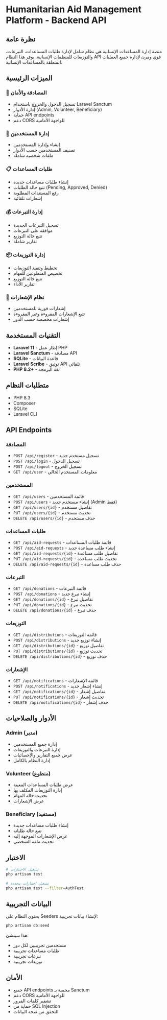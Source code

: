 # Humanitarian Aid Management Platform - Backend API

## نظرة عامة
منصة إدارة المساعدات الإنسانية هي نظام شامل لإدارة طلبات المساعدات، التبرعات، والتوزيعات للمنظمات الإنسانية. يوفر هذا النظام API قوي ومرن لإدارة جميع العمليات المتعلقة بالمساعدات الإنسانية.

## الميزات الرئيسية

### 🔐 المصادقة والأمان
- تسجيل الدخول والخروج باستخدام Laravel Sanctum
- إدارة الأدوار (Admin, Volunteer, Beneficiary)
- حماية API endpoints
- دعم CORS للواجهة الأمامية

### 👥 إدارة المستخدمين
- إنشاء وإدارة المستخدمين
- تصنيف المستخدمين حسب الأدوار
- ملفات شخصية شاملة

### 📋 طلبات المساعدات
- إنشاء طلبات مساعدات جديدة
- تتبع حالة الطلبات (Pending, Approved, Denied)
- رفع المستندات المطلوبة
- إشعارات تلقائية

### 💰 إدارة التبرعات
- تسجيل التبرعات الجديدة
- موافقة على التبرعات
- تتبع حالة التوزيع
- تقارير شاملة

### 📦 إدارة التوزيعات
- تخطيط وتنفيذ التوزيعات
- تخصيص المتطوعين للمهام
- تتبع حالة التوزيع
- تقارير الأداء

### 🔔 نظام الإشعارات
- إشعارات فورية للمستخدمين
- تتبع الإشعارات المقروءة وغير المقروءة
- إشعارات مخصصة حسب الدور

## التقنيات المستخدمة

- **Laravel 11** - إطار عمل PHP
- **Laravel Sanctum** - مصادقة API
- **SQLite** - قاعدة البيانات
- **Laravel Scribe** - توثيق API تلقائي
- **PHP 8.2+** - لغة البرمجة

## متطلبات النظام

- PHP 8.3
- Composer
- SQLite
- Laravel CLI


## API Endpoints

### المصادقة
- `POST /api/register` - تسجيل مستخدم جديد
- `POST /api/login` - تسجيل الدخول
- `POST /api/logout` - تسجيل الخروج
- `GET /api/user` - معلومات المستخدم الحالي

### المستخدمين
- `GET /api/users` - قائمة المستخدمين
- `POST /api/users` - إنشاء مستخدم جديد (Admin فقط)
- `GET /api/users/{id}` - تفاصيل مستخدم
- `PUT /api/users/{id}` - تحديث مستخدم
- `DELETE /api/users/{id}` - حذف مستخدم

### طلبات المساعدات
- `GET /api/aid-requests` - قائمة طلبات المساعدات
- `POST /api/aid-requests` - إنشاء طلب مساعدة جديد
- `GET /api/aid-requests/{id}` - تفاصيل طلب مساعدة
- `PUT /api/aid-requests/{id}` - تحديث طلب مساعدة
- `DELETE /api/aid-requests/{id}` - حذف طلب مساعدة

### التبرعات
- `GET /api/donations` - قائمة التبرعات
- `POST /api/donations` - إنشاء تبرع جديد
- `GET /api/donations/{id}` - تفاصيل تبرع
- `PUT /api/donations/{id}` - تحديث تبرع
- `DELETE /api/donations/{id}` - حذف تبرع

### التوزيعات
- `GET /api/distributions` - قائمة التوزيعات
- `POST /api/distributions` - إنشاء توزيع جديد
- `GET /api/distributions/{id}` - تفاصيل توزيع
- `PUT /api/distributions/{id}` - تحديث توزيع
- `DELETE /api/distributions/{id}` - حذف توزيع

### الإشعارات
- `GET /api/notifications` - قائمة الإشعارات
- `POST /api/notifications` - إنشاء إشعار جديد
- `GET /api/notifications/{id}` - تفاصيل إشعار
- `PUT /api/notifications/{id}` - تحديث إشعار
- `DELETE /api/notifications/{id}` - حذف إشعار

## الأدوار والصلاحيات

### Admin (مدير)
- إدارة جميع المستخدمين
- إدارة التبرعات والتوزيعات
- عرض جميع التقارير والإحصائيات
- إدارة النظام بالكامل

### Volunteer (متطوع)
- عرض طلبات المساعدات المعينة
- إدارة التوزيعات المكلف بها
- تحديث حالة المهام
- عرض الإشعارات

### Beneficiary (مستفيد)
- إنشاء طلبات مساعدات جديدة
- تتبع حالة طلباته
- عرض الإشعارات الموجهة إليه
- تحديث ملفه الشخصي


## الاختبار

```bash
# تشغيل الاختبارات
php artisan test

# تشغيل اختبارات محددة
php artisan test --filter=AuthTest
```

## البيانات التجريبية

يحتوي النظام على Seeders لإنشاء بيانات تجريبية:

```bash
php artisan db:seed
```

هذا سينشئ:
- مستخدمين تجريبيين لكل دور
- طلبات مساعدات تجريبية
- تبرعات تجريبية
- توزيعات تجريبية

## الأمان

- جميع API endpoints محمية بـ Sanctum
- دعم CORS للواجهة الأمامية
- تشفير كلمات المرور
- حماية من SQL Injection
- التحقق من صحة البيانات


